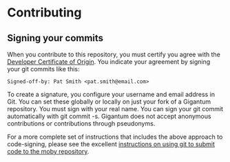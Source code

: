 Contributing
=====================================

## Signing your commits

When you contribute to this repository, you must certify you
agree with the [Developer Certificate of Origin](https://developercertificate.org/). 
You indicate your agreement by signing your git commits like this:

    Signed-off-by: Pat Smith <pat.smith@email.com>
    
To create a signature, you configure your username and email address in Git.
You can set these globally or locally on just your fork of a Gigantum
repository. You must sign with your real name.  You can sign your git commit
automatically with git commit -s. Gigantum does not accept anonymous
contributions or contributions through pseudonyms. 

For a more complete set of instructions that includes the above approach to
code-signing, please see the excellent [instructions on using git to submit
code to the moby repository](https://github.com/moby/moby/blob/master/docs/contributing/set-up-git.md).
